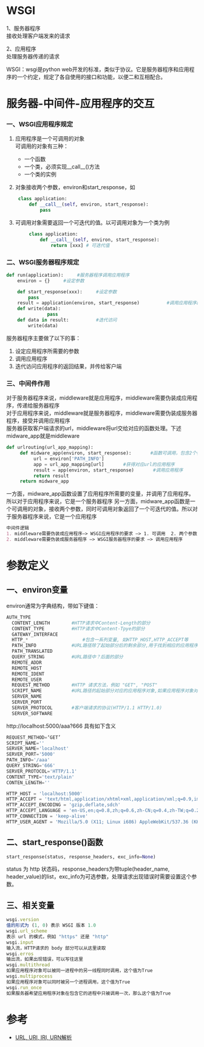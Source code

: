 # WSGI
1、服务器程序  
接收处理客户端发来的请求

2、应用程序  
处理服务器传递的请求

WSGI：wsgi是python web开发的标准，类似于协议。它是服务器程序和应用程序的一个约定，规定了各自使用的接口和功能，以便二和互相配合。

# 服务器-中间件-应用程序的交互
### 一、WSGI应用程序规定
1. 应用程序是一个可调用的对象  
可调用的对象有三种：  
   - 一个函数  
   - 一个类，必须实现__call__()方法 
   - 一个类的实例

2. 对象接收两个参数，environ和start_response，如
   ```python
    class application:
        def __call__(self, environ, start_response):
            pass
   ```
3. 可调用对象需要返回一个可迭代的值。以可调用对象为一个类为例
   ```python
        class application:
            def __call__(self, environ, start_response):
                return [xxx] # 可迭代值
   ```

### 二、WSGI服务器程序规定
```python
def run(application):     #服务器程序调用应用程序
    environ = {}     #设定参数

    def start_response(xxx):     #设定参数
        pass
    result = application(environ, start_response)          #调用应用程序的__call__函数（这里应用程序是一个类）
    def write(data):
               pass
    def data in result:          #迭代访问
        write(data)
```
 服务器程序主要做了以下的事：
1. 设定应用程序所需要的参数
2. 调用应用程序
3. 迭代访问应用程序的返回结果，并传给客户端 


### 三、中间件作用
对于服务器程序来说，middleware就是应用程序，middleware需要伪装成应用程序，传递给服务器程序  
对于应用程序来说，middleware就是服务器程序，middleware需要伪装成服务器程序，接受并调用应用程序  
服务器获取客户端请求的url，middleware将url交给对应的函数处理。下述midware_app就是middleware
```python
def urlrouting(url_app_mapping):   
     def midware_app(environ, start_response):       #函数可调用，包含2个参数，返回可迭代的值
          url = environ['PATH_INFO']       
          app = url_app_mapping[url]       #获得对应url的应用程序
          result = app(environ, start_response)       #调用应用程序
          return result       
     return midware_app
```
一方面，midware_app函数设置了应用程序所需要的变量，并调用了应用程序。所以对于应用程序来说，它是一个服务器程序
另一方面，midware_app函数是一个可调用的对象，接收两个参数，同时可调用对象返回了一个可迭代的值。所以对于服务器程序来说，它是一个应用程序

```markdown
中间件逻辑
1. middleware需要伪装成应用程序—> WSGI应用程序的要求 —> 1. 可调用  2. 两个参数  3. 返回可迭代的值
2. middleware需要伪装成服务器程序 —> WSGI服务器程序的要求 —> 调用应用程序
```

# 参数定义
## 一、environ变量
environ通常为字典结构，带如下键值：
```python
AUTH_TYPE
  CONTENT_LENGTH        #HTTP请求中Content-Length的部分
  CONTENT_TYPE          #HTTP请求中Content-Tpye的部分
  GATEWAY_INTERFACE
  HTTP_*                    #包含一系列变量, 如HTTP_HOST,HTTP_ACCEPT等
  PATH_INFO             #URL路径除了起始部分后的剩余部分,用于找到相应的应用程序对象,如果请求的路径就是根路径,这个值为空字符串
  PATH_TRANSLATED
  QUERY_STRING          #URL路径中？后面的部分
  REMOTE_ADDR
  REMOTE_HOST
  REMOTE_IDENT
  REMOTE_USER
  REQUEST_METHOD        #HTTP 请求方法，例如 "GET", "POST"
  SCRIPT_NAME           #URL路径的起始部分对应的应用程序对象,如果应用程序对象对应服务器的根,那么这个值可以为空字符串
  SERVER_NAME
  SERVER_PORT
  SERVER_PROTOCOL       #客户端请求的协议(HTTP/1.1 HTTP/1.0)
  SERVER_SOFTWARE
```
http://localhost:5000/aaa?666 具有如下含义
```python
REQUEST_METHOD=‘GET’
SCRIPT_NAME=''
SERVER_NAME='localhost'
SERVER_PORT='5000'
PATH_INFO='/aaa'
QUERY_STRING='666'
SERVER_PROTOCOL='HTTP/1.1'
CONTENT_TYPE='text/plain'
CONTEN_LENGTH='' 

HTTP_HOST = 'localhost:5000'
HTTP_ACCEPT = 'text/html,application/xhtml+xml,application/xml;q=0.9,image/webp,*/*;q=0.8'
HTTP_ACCEPT_ENCODING = 'gzip,deflate,sdch'
HTTP_ACCEPT_LANGUAGE = 'en-US,en;q=0.8,zh;q=0.6,zh-CN;q=0.4,zh-TW;q=0.2'
HTTP_CONNECTION = 'keep-alive'
HTTP_USER_AGENT = 'Mozilla/5.0 (X11; Linux i686) AppleWebKit/537.36 (KHTML, like Gecko) Chrome/32.0.1700.77 Safari/537.36'
```
## 二、start_response()函数
```python
start_response(status, response_headers, exc_info=None)
```
status 为 http 状态码，response_headers为带tuple(header_name, header_value)的list，exc_info为可选参数，处理请求出现错误时需要设置这个参数。

## 三、相关变量
```javascript
wsgi.version                                                  
值的形式为 (1, 0) 表示 WSGI 版本 1.0                             
wsgi.url_scheme                                               
表示 url 的模式，例如 "https" 还是 "http"                        
wsgi.input                                                    
输入流，HTTP请求的 body 部分可以从这里读取                         
wsgi.erros                                                    
输出流，如果出现错误，可以写往这里
wsgi.multithread
如果应用程序对象可以被同一进程中的另一线程同时调用，这个值为True
wsgi.multiprocess
如果应用程序对象可以同时被另一个进程调用，这个值为True
wsgi.run_once
如果服务器希望应用程序对象在包含它的进程中只被调用一次，那么这个值为True
```


# 参考

- [URL, URI, IRI, URN解析](https://zhangzifan.com/t/7393.html)